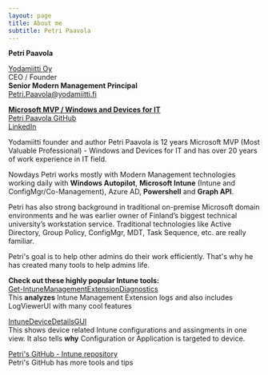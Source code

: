 ```yaml
---
layout: page
title: About me
subtitle: Petri Paavola
---
```


**Petri Paavola**  

[Yodamiitti Oy](https://www.yodamiitti.fi/en-us)  
CEO / Founder  
**Senior Modern Management Principal**  
Petri.Paavola@yodamiitti.fi

**[Microsoft MVP / Windows and Devices for IT](https://mvp.microsoft.com/en-us/PublicProfile/4030625?fullName=Petri%20Paavola)**  
[Petri Paavola GitHub](https://github.com/petripaavola)  
[LinkedIn](https://www.linkedin.com/in/petri-paavola)  

Yodamiitti founder and author Petri Paavola is 12 years Microsoft MVP (Most Valuable Professional) - Windows and Devices for IT
and has over 20 years of work experience in IT field.

Nowdays Petri works mostly with Modern Management technologies working daily with **Windows Autopilot**, **Microsoft Intune** (Intune and ConfigMgr/Co-Management), Azure AD, **Powershell** and **Graph API**.

Petri has also strong background in traditional on-premise Microsoft domain environments and he was earlier owner of Finland’s biggest technical university’s workstation service. Traditional technologies like Active Directory, Group Policy, ConfigMgr, MDT, Task Sequence, etc. are really familiar.

Petri's goal is to help other admins do their work efficiently. That's why he has created many tools to help admins life.

**Check out these highly popular Intune tools:**  
[Get-IntuneManagementExtensionDiagnostics](https://github.com/petripaavola/Get-IntuneManagementExtensionDiagnostics)  
This **analyzes** Intune Management Extension logs and also includes LogViewerUI with many cool features

[IntuneDeviceDetailsGUI](https://github.com/petripaavola/IntuneDeviceDetailsGUI)  
This shows device related Intune configurations and assingments in one view. It also tells **why** Configuration or Application is targeted to device.

[Petri's GitHub - Intune repository](https://github.com/petripaavola/Intune)  
Petri's GitHub has more tools and tips
